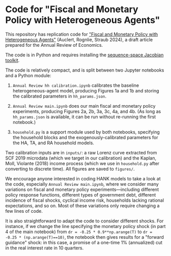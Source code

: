 # Code for "Fiscal and Monetary Policy with Heterogeneous Agents"
This repository has replication code for ["Fiscal and Monetary Policy with Heterogeneous Agents"](https://web.stanford.edu/~aauclert/annual_review.pdf) (Auclert, Rognlie, Straub 2024), a draft article prepared for the Annual Review of Economics. 

The code is in Python and requires installing the [sequence-space Jacobian toolkit](https://github.com/shade-econ/sequence-jacobian).

The code is relatively compact, and is split between two Jupyter notebooks and a Python module:

1. `Annual Review hh calibration.ipynb` calibrates the baseline heterogeneous-agent model, producing Figures 1a and 1b and storing the calibrated parameters in `hh_params.json`.

2. `Annual Review main.ipynb` does our main fiscal and monetary policy experiments, producing Figures 2a, 2b, 3a, 3c, 4a, and 4b. (As long as `hh_params.json` is available, it can be run without re-running the first notebook.)

3. `household.py` is a support module used by both notebooks, specifying the household blocks and the exogenously-calibrated parameters for the HA, TA, and RA household models.

Two calibration inputs are in `inputs/`: a raw Lorenz curve extracted from SCF 2019 microdata (which we target in our calibration) and the Kaplan, Moll, Violante (2018) income process (which we use in `household.py` after converting to discrete time). All figures are saved to `figures/`.

We encourage anyone interested in coding HANK models to take a look at the code, especially `Annual Review main.ipynb`, where we consider many variations on fiscal and monetary policy experiments—including different policy response functions, different types of government debt, different incidence of fiscal shocks, cyclical income risk, households lacking rational expectations, and so on. Most of these variations only require changing a few lines of code.

It is also straightforward to adapt the code to consider different shocks. For instance, if we change the line specifying the monetary policy shock (in part 4 of the main notebook) from `dr = -0.25 * 0.9**np.arange(T)` to `dr = -0.25 * (np.arange(T)==10)`, the notebook then gives results for a "forward guidance" shock: in this case, a promise of a one-time 1% (annualized) cut in the real interest rate in 10 quarters.
